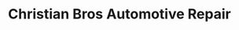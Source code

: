 ---
title: "Christian Bros Automotive Repair"
url: /commerce-city/christian-bros-automotive-repair/
shop: Autowerkstatt
---